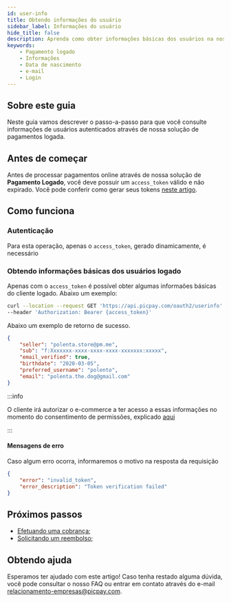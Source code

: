 ```yaml
---
id: user-info
title: Obtendo informações do usuário
sidebar_label: Informações do usuário
hide_title: false
description: Aprenda como obter informações básicas dos usuários na nossa solução de Pagamento Logado
keywords: 
    - Pagamento logado
    - Informações
    - Data de nascimento
    - e-mail    
    - Login
---
```


## Sobre este guia

Neste guia vamos descrever o passo-a-passo para que você consulte informações de usuários autenticados através de nossa solução de pagamentos logada.

## Antes de começar

Antes de processar pagamentos online através de nossa solução de **Pagamento Logado**, você deve possuir um `access_token` válido e não expirado. Você pode conferir como gerar seus tokens [neste artigo](/pagamento-logado/guides/oauth2-flow).

## Como funciona

### Autenticação

Para esta operação, apenas o `access_token`, gerado dinamicamente, é necessário 

### Obtendo informações básicas dos usuários logado

Apenas com o `access_token` é possível obter algumas informaões básicas do cliente logado. Abaixo um exemplo:

```bash
curl --location --request GET 'https://api.picpay.com/oauth2/userinfo' \
--header 'Authorization: Bearer {access_token}' 
```

Abaixo um exemplo de retorno de sucesso.

```json
{
    "seller": "polenta.store@pm.me",
    "sub": "f:Xxxxxxx-xxxx-xxxx-xxxx-xxxxxxx:xxxxx",
    "email_verified": true,
    "birthdate": "2020-03-05",
    "preferred_username": "polento",
    "email": "polenta.the.dog@gmail.com"
}
```

:::info

O cliente irá autorizar o e-commerce a ter acesso a essas informações no momento do consentimento de permissões, explicado [aqui](/pagamento-logado/guides/oauth2-flow#solicitando-a-autorização-do-usuário)

:::

#### Mensagens de erro

Caso algum erro ocorra, informaremos o motivo na resposta da requisição
```json
{
    "error": "invalid_token",
    "error_description": "Token verification failed"
}
```

## Próximos passos

- [Efetuando uma cobrança](/pagamento-logado/guides/process-payments);
- [Solicitando um reembolso](/pagamento-logado/guides/refund-payments);

## Obtendo ajuda
Esperamos ter ajudado com este artigo! Caso tenha restado alguma dúvida, você pode consultar o nosso FAQ ou entrar em contato através do e-mail relacionamento-empresas@picpay.com. 
